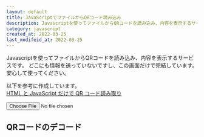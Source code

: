 ```yaml
---
layout: default
title: JavaScriptでファイルからQRコード読み込み
description: Javascriptを使ってファイルからQRコードを読み込み、内容を表示するサービスです。
category: javascript
created_at: 2022-03-25
last_modifeid_at: 2022-03-25
---
```

<script src="https://cdn.jsdelivr.net/npm/jsqr@1.4.0/dist/jsQR.min.js"></script>

<script type="text/JavaScript">
  
  $(function(){
    var canvas = document.getElementById( 'canvas' );
    var ctx = canvas.getContext( '2d' );
    var outputData = document.getElementById("outputData");
  
    var file_image = document.getElementById( 'file-image' );
    
    function selectReadFile( e ){
      var file = e.target.files;
      var reader = new FileReader();
      reader.onload = function(){
        readDrawImg( reader, canvas, 0, 0 );
      }
      reader.readAsDataURL( file[0] );
    }
    
    function readDrawImg( reader, canvas, x, y ){
      var img = readImg( reader );
      img.onload = function(){
        var w = img.width;
        var h = img.height;
    
        // resize
        var resize = resizeWidthHeight( 1024, w, h );
        drawImgOnCav( canvas, img, x, y, resize.w, resize.h );
      }
    }
    
    function readImg( reader ){
      var result_dataURL = reader.result;
      var img = new Image();
      img.src = result_dataURL;
    
      return img;
    }
    
    function drawImgOnCav( canvas, img, x, y, w, h ){
      canvas.width = w;
      canvas.height = h;
      ctx.drawImage( img, x, y, w, h );
    
      checkQRCodeAndDisp();
    }
    
    function resizeWidthHeight( target_length_px, w0, h0 ){
      var length = Math.max( w0, h0 );
      if( length <= target_length_px ){
        return({
          flag: false,
          w: w0,
          h: h0
        });
      }
  
      var w1;
      var h1;
      if( w0 >= h0 ){
        w1 = target_length_px;
        h1 = h0 * target_length_px / w0;
      }else{
        w1 = w0 * target_length_px / h0;
        h1 = target_length_px;
      }
  
      return({
        flag: true,
        w: parseInt( w1 ),
        h: parseInt( h1 )
      });
    }
  
    function checkQRCodeAndDisp(){
      var imageData = ctx.getImageData( 0, 0, canvas.width, canvas.height );
      var code = jsQR( imageData.data, canvas.width, canvas.height );
      if( code ){
        canvas.hidden = false;
  
        outputData.parentElement.hidden = false;
        let codeData = code.data;
        if(codeData != null && (codeData.startsWith('https://') || codeData.startsWith('http://'))){
          outputData.innerHTML = '<a href="' +  codeData + '">' + codeData + '</a>'
        }else{
          outputData.innerText = codeData;
        }
      }else{
        alert( "No QR Code found." );
      }
    }

    file_image.addEventListener( 'change', selectReadFile, false );
  });
  
</script>

Javascriptを使ってファイルからQRコードを読み込み、内容を表示するサービスです。
どこにも情報を送っていないですし、この画面だけで完結しています。安心して使ってください。

以下を参考に作成しています。  
[HTML と JavaScript だけで QR コード読み取り](http://dotnsf.blog.jp/archives/1078584611.html)

<input type="file" accept="image/*" capture="camera" name="file" id="file-image"/>

## QRコードのデコード

<div hidden><b>読み込んだデータ:</b> <span id="outputData"></span></div>


<div id="loadingMessage"></div>
<canvas id="canvas" hidden></canvas>